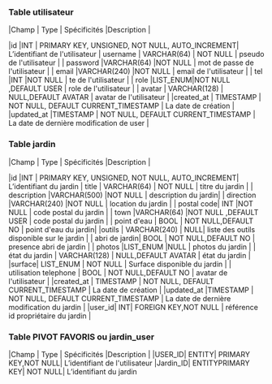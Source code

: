  ### Table utilisateur

|Champ  | Type | Spécificités |Description |

|id |INT  | PRIMARY KEY, UNSIGNED, NOT NULL, AUTO_INCREMENT| L’identifiant de l'utilisateur
| username | VARCHAR(64) | NOT NULL | pseudo de l'utilisateur |
| password |VARCHAR(64)  |NOT NULL  | mot de passe de l'utilisateur |
| email |VARCHAR(240)  |NOT NULL  | email de l'utilisateur |
| tel |INT  |NOT NULL  | te de l'utilisateur |
| role |LIST_ENUM|NOT NULL ,DEFAULT USER  | role de l'utilisateur  |
| avatar | VARCHAR(128) | NULL,DEFAULT AVATAR | avatar  de l'utilisateur |
|created_at | TIMESTAMP | NOT NULL, DEFAULT CURRENT_TIMESTAMP | La date de création |
 |updated_at |TIMESTAMP  | NOT NULL, DEFAULT CURRENT_TIMESTAMP | La date de dernière modification de user |

 ### Table jardin

|Champ  | Type | Spécificités |Description |

|id |INT  | PRIMARY KEY, UNSIGNED, NOT NULL, AUTO_INCREMENT| L’identifiant du jardin
| title | VARCHAR(64) | NOT NULL | titre du jardin |
| description |VARCHAR(500)  |NOT NULL  | description du jardin|
| direction |VARCHAR(240)  |NOT NULL  | location du jardin |
| postal code| INT  |NOT NULL  | code postal du jardin |
| town |VARCHAR(64)  |NOT NULL ,DEFAULT USER  | code postal du jardin  |
| point d'eau | BOOL | NOT NULL,DEFAULT NO | point d'eau du jardin|
|outils | VARCHAR(240) |  NULL| liste des outils disponible sur le jardin |
| abri de jardin| BOOL | NOT NULL,DEFAULT NO | presence abri de jardin  |
| photos |LIST_ENUM |NULL  | photos du jardin  |
| état du jardin | VARCHAR(128) | NULL,DEFAULT AVATAR | état du jardin |
|surface| LIST_ENUM | NOT NULL | Surface disponible du jardin |
| utilisation telephone | BOOL | NOT NULL,DEFAULT NO | avatar  de l'utilisateur |
|created_at | TIMESTAMP | NOT NULL, DEFAULT CURRENT_TIMESTAMP | La date de création |
 |updated_at |TIMESTAMP  | NOT NULL, DEFAULT CURRENT_TIMESTAMP | La date de dernière modification du jardin |
|user_id| INT| FOREIGN KEY,NOT NULL | référence id propriétaire du jardin |

 ### Table PIVOT FAVORIS ou jardin_user

|Champ  | Type | Spécificités |Description |
|USER_ID| ENTITY| PRIMARY KEY,NOT NULL| L’identifiant de l'utilisateur
|Jardin_ID| ENTITYPRIMARY KEY| NOT NULL| L’identifiant du jardin
<!--stackedit_data:
eyJoaXN0b3J5IjpbMTU0NjU5ODI1LC0xMjc5NDA5MzQzLDY0Nz
YwMzkyLDIxMjE5NTA3ODgsLTEzMzMxNTY4MDAsLTUzNzI2NzY0
NSwxMDU4NTA3ODY2LC04MzI1NTcyMDVdfQ==
-->